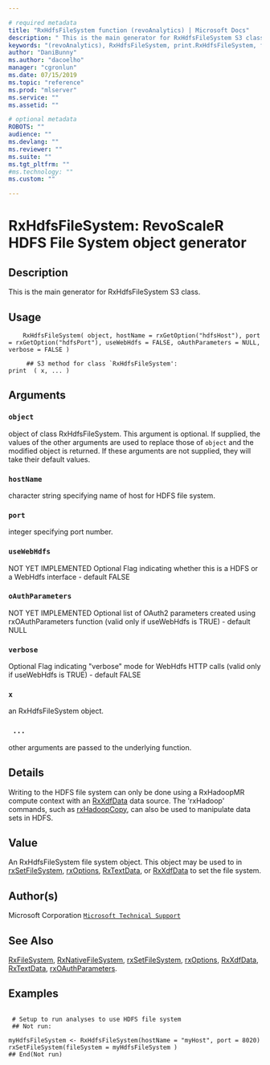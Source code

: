```yaml
--- 

# required metadata 
title: "RxHdfsFileSystem function (revoAnalytics) | Microsoft Docs" 
description: " This is the main generator for RxHdfsFileSystem S3 class. " 
keywords: "(revoAnalytics), RxHdfsFileSystem, print.RxHdfsFileSystem, file, connection" 
author: "DaniBunny"
ms.author: "dacoelho" 
manager: "cgronlun" 
ms.date: 07/15/2019
ms.topic: "reference" 
ms.prod: "mlserver" 
ms.service: "" 
ms.assetid: "" 

# optional metadata 
ROBOTS: "" 
audience: "" 
ms.devlang: "" 
ms.reviewer: "" 
ms.suite: "" 
ms.tgt_pltfrm: "" 
#ms.technology: "" 
ms.custom: "" 

--- 
```




 # RxHdfsFileSystem: RevoScaleR HDFS File System object generator 
 ## Description

This is the main generator for RxHdfsFileSystem S3 class.


 ## Usage

```   
    RxHdfsFileSystem( object, hostName = rxGetOption("hdfsHost"), port = rxGetOption("hdfsPort"), useWebHdfs = FALSE, oAuthParameters = NULL, verbose = FALSE )

     ## S3 method for class `RxHdfsFileSystem':
print  ( x, ... )

```

 ## Arguments



 ### `object`
 object of class RxHdfsFileSystem. This argument is optional. If supplied, the values of  the other arguments are used to replace those of `object` and the modified object is returned. If these arguments are not supplied, they will take their default values.  


 ### `hostName`
 character string specifying name of host for HDFS file system.  


 ### `port`
 integer specifying port number.  


 ### `useWebHdfs`
 NOT YET IMPLEMENTED Optional Flag indicating whether this is a HDFS or a WebHdfs interface - default FALSE  


 ### `oAuthParameters`
 NOT YET IMPLEMENTED Optional list of OAuth2 parameters created using rxOAuthParameters function  (valid only if useWebHdfs is TRUE) - default NULL  


 ### `verbose`
 Optional Flag indicating "verbose" mode for WebHdfs HTTP calls (valid only if useWebHdfs is TRUE) - default FALSE  


 ### `x`
 an RxHdfsFileSystem object.  


 ### ` ...`
 other arguments are passed to the underlying function.  



 ## Details

Writing to the HDFS file system can only be done using a RxHadoopMR
compute context with an [RxXdfData](RxXdfData.md) data source. The 'rxHadoop' commands,
such as [rxHadoopCopy](rxHadoopCommand.md), can also be used to manipulate data sets in HDFS.



 ## Value

An RxHdfsFileSystem file system object. This object may be used to in
[rxSetFileSystem](rxSetFileSystem.md), [rxOptions](rxOptions.md), [RxTextData](RxTextData.md), or
[RxXdfData](RxXdfData.md) to set the file system.

 ## Author(s)
 Microsoft Corporation [`Microsoft Technical Support`](https://go.microsoft.com/fwlink/?LinkID=698556&clcid=0x409)


 ## See Also

[RxFileSystem](RxFileSystem.md),
[RxNativeFileSystem](RxNativeFileSystem.md),
[rxSetFileSystem](rxSetFileSystem.md),
[rxOptions](rxOptions.md),
[RxXdfData](RxXdfData.md),
[RxTextData](RxTextData.md),
[rxOAuthParameters](rxOAuthParameters.md).

 ## Examples

 ```

  # Setup to run analyses to use HDFS file system
  ## Not run:

myHdfsFileSystem <- RxHdfsFileSystem(hostName = "myHost", port = 8020)
rxSetFileSystem(fileSystem = myHdfsFileSystem )
 ## End(Not run) 
```



